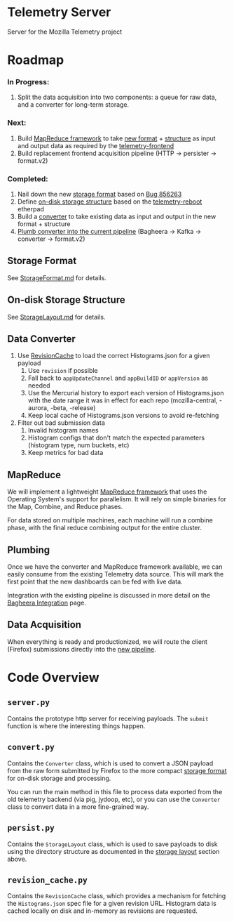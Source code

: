 Telemetry Server
================

Server for the Mozilla Telemetry project

Roadmap
=======

### In Progress:
1. Split the data acquisition into two components: a queue for raw data, and a
   converter for long-term storage.

### Next:
1. Build [MapReduce framework][6] to take [new format][1] + [structure][2] as
   input and output data as required by the [telemetry-frontend][3]
2. Build replacement frontend acquisition pipeline (HTTP -> persister -> format.v2)

### Completed:
1. Nail down the new [storage format][1] based on [Bug 856263][4]
2. Define [on-disk storage structure][2] based on the [telemetry-reboot][5]
   etherpad
3. Build a [converter](convert.py) to take existing data as input and output
   in the new format + structure
4. [Plumb converter into the current pipeline][7] (Bagheera -> Kafka ->
   converter -> format.v2)

Storage Format
-----------------
See [StorageFormat.md][1] for details.


On-disk Storage Structure
----------------------------
See [StorageLayout.md][2] for details.

Data Converter
-----------------
1. Use [RevisionCache](revision_cache.py) to load the correct Histograms.json for a given payload
    1. Use `revision` if possible
    2. Fall back to `appUpdateChannel` and `appBuildID` or `appVersion` as needed
    3. Use the Mercurial history to export each version of Histograms.json with the date range it was in effect for each repo (mozilla-central, -aurora, -beta, -release)
    4. Keep local cache of Histograms.json versions to avoid re-fetching
2. Filter out bad submission data
    1. Invalid histogram names
    2. Histogram configs that don't match the expected parameters (histogram type, num buckets, etc)
    3. Keep metrics for bad data

MapReduce
------------
We will implement a lightweight [MapReduce framework][6] that uses the Operating System's support for parallelism.  It will rely on simple binaries for the Map, Combine, and Reduce phases.

For data stored on multiple machines, each machine will run a combine phase, with the final reduce combining output for the entire cluster.

Plumbing
-----------
Once we have the converter and MapReduce framework available, we can easily consume from the existing Telemetry data source. This will mark the first point that the new dashboards can be fed with live data.

Integration with the existing pipeline is discussed in more detail on the [Bagheera Integration][7] page.

Data Acquisition
-------------------

When everything is ready and productionized, we will route the client (Firefox) submissions directly into the [new pipeline][8].


Code Overview
=============

`server.py`
-----------
Contains the prototype http server for receiving payloads. The `submit`
function is where the interesting things happen.

`convert.py`
------------
Contains the `Converter` class, which is used to convert a JSON payload from
the raw form submitted by Firefox to the more compact
[storage format][1] for on-disk storage and processing.

You can run the main method in this file to process data exported from the
old telemetry backend (via pig, jydoop, etc), or you can use the `Converter`
class to convert data in a more fine-grained way.

`persist.py`
------------
Contains the `StorageLayout` class, which is used to save payloads to disk
using the directory structure as documented in the
[storage layout][2] section above.

`revision_cache.py`
-------------------
Contains the `RevisionCache` class, which provides a mechanism for fetching
the `Histograms.json` spec file for a given revision URL. Histogram data is
cached locally on disk and in-memory as revisions are requested.

[1]: StorageFormat.md "Storage Format"
[2]: StorageLayout.md "On-disk Storage Layout"
[3]: https://github.com/tarasglek/telemetry-frontend "Telemetry Frontend"
[4]: https://bugzilla.mozilla.org/show_bug.cgi?id=856263 "Bug 856263"
[5]: https://etherpad.mozilla.org/telemetry-reboot "Telemetry Reboot"
[6]: MapReduce.md "Telemetry MapReduce Framework"
[7]: BagheeraIntegration.md "Integration with Bagheera"
[8]: server.py "Telemetry Server"


